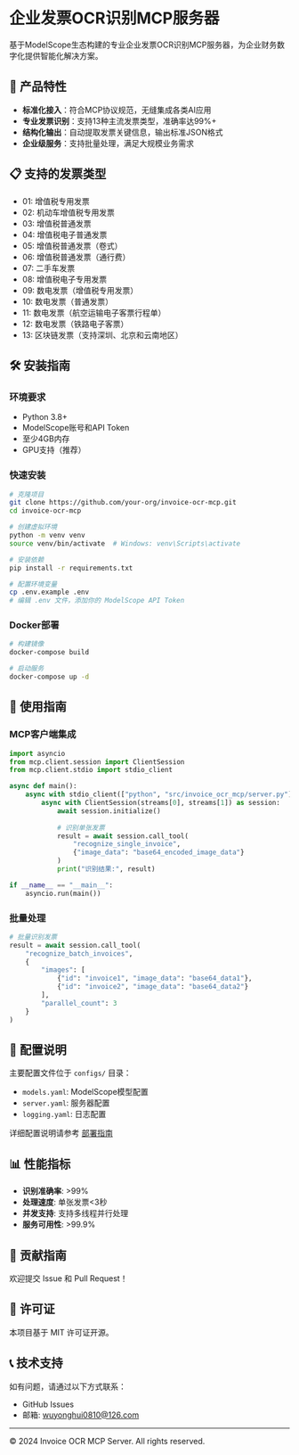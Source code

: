 # 企业发票OCR识别MCP服务器

基于ModelScope生态构建的专业企业发票OCR识别MCP服务器，为企业财务数字化提供智能化解决方案。

## 🚀 产品特性

- **标准化接入**：符合MCP协议规范，无缝集成各类AI应用
- **专业发票识别**：支持13种主流发票类型，准确率达99%+
- **结构化输出**：自动提取发票关键信息，输出标准JSON格式
- **企业级服务**：支持批量处理，满足大规模业务需求

## 📋 支持的发票类型

- 01: 增值税专用发票
- 02: 机动车增值税专用发票
- 03: 增值税普通发票
- 04: 增值税电子普通发票
- 05: 增值税普通发票（卷式）
- 06: 增值税普通发票（通行费）
- 07: 二手车发票
- 08: 增值税电子专用发票
- 09: 数电发票（增值税专用发票）
- 10: 数电发票（普通发票）
- 11: 数电发票（航空运输电子客票行程单）
- 12: 数电发票（铁路电子客票）
- 13: 区块链发票（支持深圳、北京和云南地区）

## 🛠️ 安装指南

### 环境要求

- Python 3.8+
- ModelScope账号和API Token
- 至少4GB内存
- GPU支持（推荐）

### 快速安装

```bash
# 克隆项目
git clone https://github.com/your-org/invoice-ocr-mcp.git
cd invoice-ocr-mcp

# 创建虚拟环境
python -m venv venv
source venv/bin/activate  # Windows: venv\Scripts\activate

# 安装依赖
pip install -r requirements.txt

# 配置环境变量
cp .env.example .env
# 编辑 .env 文件，添加你的 ModelScope API Token
```

### Docker部署

```bash
# 构建镜像
docker-compose build

# 启动服务
docker-compose up -d
```

## 📖 使用指南

### MCP客户端集成

```python
import asyncio
from mcp.client.session import ClientSession
from mcp.client.stdio import stdio_client

async def main():
    async with stdio_client(["python", "src/invoice_ocr_mcp/server.py"]) as streams:
        async with ClientSession(streams[0], streams[1]) as session:
            await session.initialize()
            
            # 识别单张发票
            result = await session.call_tool(
                "recognize_single_invoice",
                {"image_data": "base64_encoded_image_data"}
            )
            print("识别结果:", result)

if __name__ == "__main__":
    asyncio.run(main())
```

### 批量处理

```python
# 批量识别发票
result = await session.call_tool(
    "recognize_batch_invoices",
    {
        "images": [
            {"id": "invoice1", "image_data": "base64_data1"},
            {"id": "invoice2", "image_data": "base64_data2"}
        ],
        "parallel_count": 3
    }
)
```

## 🔧 配置说明

主要配置文件位于 `configs/` 目录：

- `models.yaml`: ModelScope模型配置
- `server.yaml`: 服务器配置
- `logging.yaml`: 日志配置

详细配置说明请参考 [部署指南](docs/deployment.md)

## 📊 性能指标

- **识别准确率**: >99%
- **处理速度**: 单张发票<3秒
- **并发支持**: 支持多线程并行处理
- **服务可用性**: >99.9%

## 🤝 贡献指南

欢迎提交 Issue 和 Pull Request！

## 📄 许可证

本项目基于 MIT 许可证开源。

## 📞 技术支持

如有问题，请通过以下方式联系：

- GitHub Issues
- 邮箱: wuyonghui0810@126.com

---

© 2024 Invoice OCR MCP Server. All rights reserved. 